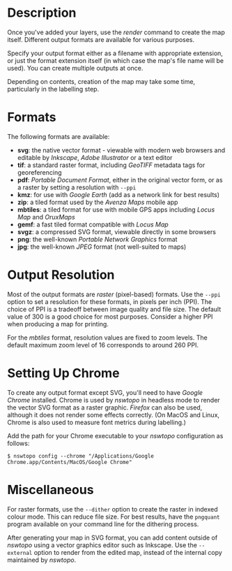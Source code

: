 # Description

Once you've added your layers, use the *render* command to create the map itself. Different output formats are available for various purposes.

Specify your output format either as a filename with appropriate extension, or just the format extension itself (in which case the map's file name will be used). You can create multiple outputs at once.

Depending on contents, creation of the map may take some time, particularly in the labelling step.

# Formats

The following formats are available:

* **svg**: the native vector format - viewable with modern web browsers and editable by *Inkscape*, *Adobe Illustrator* or a text editor
* **tif**: a standard raster format, including *GeoTIFF* metadata tags for georeferencing
* **pdf**: *Portable Document Format*, either in the original vector form, or as a raster by setting a resolution with `--ppi`
* **kmz**: for use with *Google Earth* (add as a network link for best results)
* **zip**: a tiled format used by the *Avenza Maps* mobile app
* **mbtiles**: a tiled format for use with mobile GPS apps including *Locus Map* and *OruxMaps*
* **gemf**: a fast tiled format compatible with *Locus Map*
* **svgz**: a compressed SVG format, viewable directly in some browsers
* **png**: the well-known *Portable Network Graphics* format
* **jpg**: the well-known *JPEG* format (not well-suited to maps)

# Output Resolution

Most of the output formats are *raster* (pixel-based) formats. Use the `--ppi` option to set a resolution for these formats, in pixels per inch (PPI). The choice of PPI is a tradeoff between image quality and file size. The default value of 300 is a good choice for most purposes. Consider a higher PPI when producing a map for printing.

For the *mbtiles* format, resolution values are fixed to zoom levels. The default maximum zoom level of 16 corresponds to around 260 PPI.

# Setting Up Chrome

To create any output format except SVG, you'll need to have *Google Chrome* installed. Chrome is used by *nswtopo* in headless mode to render the vector SVG format as a raster graphic. *Firefox* can also be used, although it does not render some effects correctly. (On MacOS and Linux, Chrome is also used to measure font metrics during labelling.)

Add the path for your Chrome executable to your *nswtopo* configuration as follows:

```
$ nswtopo config --chrome "/Applications/Google Chrome.app/Contents/MacOS/Google Chrome"
```

# Miscellaneous

For raster formats, use the `--dither` option to create the raster in indexed colour mode. This can reduce file size. For best results, have the `pngquant` program available on your command line for the dithering process.

After generating your map in SVG format, you can add content outside of *nswtopo* using a vector graphics editor such as Inkscape. Use the `--external` option to render from the edited map, instead of the internal copy maintained by *nswtopo*.
